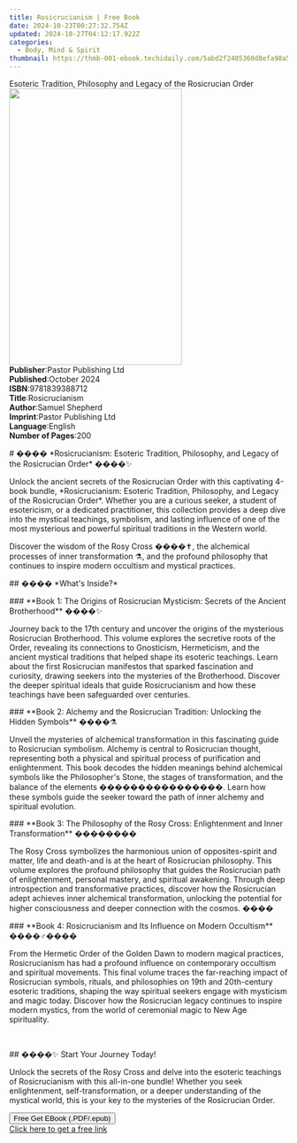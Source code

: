 ```yaml
---
title: Rosicrucianism | Free Book
date: 2024-10-23T00:27:32.754Z
updated: 2024-10-27T04:12:17.922Z
categories:
  - Body, Mind & Spirit
thumbnail: https://thmb-001-ebook.techidaily.com/5abd2f2405360d8efa98a59e50aecc42519ced9cf4000fc726677ee949490d9d.jpg
---
```

<main id="book-container">
  <div class="flex flex-col">
    <div class="book-brief flex-1 py-6 px-4 sm:p-6 md:py-10 md:px-8">
      <!-- brief-->
      <div class="book-brief-main">
        Esoteric Tradition, Philosophy and Legacy of the Rosicrucian Order
      </div>
    </div>
    <div
      class="book-meta-info flex-1 grid gap-4 col-start-1 col-end-3 row-start-1 sm:mb-6 sm:grid-cols-4 lg:gap-6 lg:col-start-2 lg:row-end-6 lg:row-span-6 lg:mb-0"
    >
      <div
        class="book-meta-info-left place-content-center mt-4 p-4 text-sm leading-6 col-start-2 col-span-2 dark:text-slate-400"
      >
        <img
          class="w-full h-500 object-cover rounded-lg sm:h-255 sm:col-span-2 lg:col-span-full"
          src="https://img-001-ebook.techidaily.com/0c074b915ab77f5cdea4a83d20081e5e2a6a97fb3e78199a8289bd4537dbf723.jpg"
          alt=""
          width="312"
          height="500"
        />
      </div>
      <div
        class="book-meta-info-right mt-2 col-start-1 row-start-2 col-span-3 self-center"
      >
        <!-- meta data  -->
        <div class="flex flex-col px-4 md:px-8">
          <div class="flex-1">
            <strong>Publisher</strong>:<span class="px-2"
              >Pastor Publishing Ltd</span
            >
          </div>
          <div class="flex-1">
            <strong>Published</strong>:<span class="px-2">October 2024</span>
          </div>
          <div class="flex-1">
            <strong>ISBN</strong>:<span class="px-2">9781839388712</span>
          </div>
          <div class="flex-1">
            <strong>Title</strong>:<span class="px-2">Rosicrucianism</span>
          </div>
          <div class="flex-1">
            <strong>Author</strong>:<span class="px-2">Samuel Shepherd</span>
          </div>
          <div class="flex-1">
            <strong>Imprint</strong>:<span class="px-2"
              >Pastor Publishing Ltd</span
            >
          </div>
          <div class="flex-1">
            <strong>Language</strong>:<span class="px-2">English</span>
          </div>
          <div class="flex-1">
            <strong>Number of Pages</strong>:<span class="px-2">200</span>
          </div>
        </div>
      </div>
    </div>
    <div class="book-description flex-1 py-6 px-4 sm:p-6 md:py-10 md:px-8">
      <div class="book-description-main">
        <div accordion-content="" id="description">
          <p>
            # ���� *Rosicrucianism: Esoteric Tradition, Philosophy, and Legacy
            of the Rosicrucian Order* ����✨
          </p>
          <p>
            Unlock the ancient secrets of the Rosicrucian Order with this
            captivating 4-book bundle, *Rosicrucianism: Esoteric Tradition,
            Philosophy, and Legacy of the Rosicrucian Order*. Whether you are a
            curious seeker, a student of esotericism, or a dedicated
            practitioner, this collection provides a deep dive into the mystical
            teachings, symbolism, and lasting influence of one of the most
            mysterious and powerful spiritual traditions in the Western world.
          </p>
          <p>
            Discover the wisdom of the Rosy Cross ����✝️, the alchemical
            processes of inner transformation ⚗️, and the profound philosophy
            that continues to inspire modern occultism and mystical practices.
          </p>
          <p>## ���� *What's Inside?*</p>
          <p>
            ### **Book 1: The Origins of Rosicrucian Mysticism: Secrets of the
            Ancient Brotherhood** ����️✨
          </p>
          <p>
            Journey back to the 17th century and uncover the origins of the
            mysterious Rosicrucian Brotherhood. This volume explores the
            secretive roots of the Order, revealing its connections to
            Gnosticism, Hermeticism, and the ancient mystical traditions that
            helped shape its esoteric teachings. Learn about the first
            Rosicrucian manifestos that sparked fascination and curiosity,
            drawing seekers into the mysteries of the Brotherhood. Discover the
            deeper spiritual ideals that guide Rosicrucianism and how these
            teachings have been safeguarded over centuries.
          </p>
          <p>
            ### **Book 2: Alchemy and the Rosicrucian Tradition: Unlocking the
            Hidden Symbols** ����⚗️
          </p>
          <p>
            Unveil the mysteries of alchemical transformation in this
            fascinating guide to Rosicrucian symbolism. Alchemy is central to
            Rosicrucian thought, representing both a physical and spiritual
            process of purification and enlightenment. This book decodes the
            hidden meanings behind alchemical symbols like the Philosopher's
            Stone, the stages of transformation, and the balance of the elements
            ����������������️. Learn how these symbols guide the seeker toward
            the path of inner alchemy and spiritual evolution.
          </p>
          <p>
            ### **Book 3: The Philosophy of the Rosy Cross: Enlightenment and
            Inner Transformation** ��������
          </p>
          <p>
            The Rosy Cross symbolizes the harmonious union of opposites-spirit
            and matter, life and death-and is at the heart of Rosicrucian
            philosophy. This volume explores the profound philosophy that guides
            the Rosicrucian path of enlightenment, personal mastery, and
            spiritual awakening. Through deep introspection and transformative
            practices, discover how the Rosicrucian adept achieves inner
            alchemical transformation, unlocking the potential for higher
            consciousness and deeper connection with the cosmos. ����
          </p>
          <p>
            ### **Book 4: Rosicrucianism and Its Influence on Modern Occultism**
            ����♂️����
          </p>
          <p>
            From the Hermetic Order of the Golden Dawn to modern magical
            practices, Rosicrucianism has had a profound influence on
            contemporary occultism and spiritual movements. This final volume
            traces the far-reaching impact of Rosicrucian symbols, rituals, and
            philosophies on 19th and 20th-century esoteric traditions, shaping
            the way spiritual seekers engage with mysticism and magic today.
            Discover how the Rosicrucian legacy continues to inspire modern
            mystics, from the world of ceremonial magic to New Age spirituality.
          </p>
          <p><br /></p>
          <p>## ����✨ Start Your Journey Today!</p>
          <p>
            Unlock the secrets of the Rosy Cross and delve into the esoteric
            teachings of Rosicrucianism with this all-in-one bundle! Whether you
            seek enlightenment, self-transformation, or a deeper understanding
            of the mystical world, this is your key to the mysteries of the
            Rosicrucian Order.
          </p>
        </div>
        <div class="accordion-fader"></div>
      </div>
    </div>
    <div class="book-excerpts flex-1 py-6 px-4 sm:p-6 md:py-10 md:px-8"></div>
    <div
      class="book-about-author flex-1 py-6 px-4 sm:p-6 md:py-10 md:px-8"
    ></div>
    <div class="book-free-get flex-1 py-6 px-4 sm:p-6 md:py-10 md:px-8">
      <button
        id="btn-free-get"
        class="bg-blue-500 hover:bg-blue-700 text-white font-bold py-2 px-4 rounded"
      >
        Free Get EBook (.PDF/.epub)
      </button>
      <div id="countdown-display" class="px-2 text-lg mt-2"></div>
      <a
        id="free-link"
        class="hidden bg-blue-500 hover:bg-blue-700 text-white font-bold py-2 px-4 rounded"
        href="https://www.ebooks.com/en-us/book/211476485/rosicrucianism/samuel-shepherd/"
        target="_blank"
        >Click here to get a free link</a
      >
    </div>
    <script>
      let countdownTime = 0;
      let countdownInterval = null;
      document
        .getElementById('btn-free-get')
        .addEventListener('click', startCountdown);
      function startCountdown() {
        countdownTime = new Date().getTime() + 60000 * 3;
        countdownInterval = setInterval(updateCountdown, 1000);
        document.getElementById('btn-free-get').disabled = true;
        document
          .getElementById('btn-free-get')
          .classList.add('bg-gray-500', 'cursor-not-allowed');
      }
      function updateCountdown() {
        let currentTime = new Date().getTime();
        let timeLeft = countdownTime - currentTime;
        let secondsLeft = Math.floor(timeLeft / 1000);
        document.getElementById('countdown-display').innerHTML =
          `Remaining time: ${secondsLeft} seconds.`;
        if (secondsLeft <= 0) {
          clearInterval(countdownInterval);
          document.getElementById('btn-free-get').classList.add('hidden');
          document.getElementById('free-link').classList.remove('hidden');
          document.getElementById('countdown-display').innerHTML = '';
        }
      }
    </script>
  </div>
</main>

<ins class="adsbygoogle"
      style="display:block"
      data-ad-client="ca-pub-7571918770474297"
      data-ad-slot="8358498916"
      data-ad-format="auto"
      data-full-width-responsive="true"></ins>
    